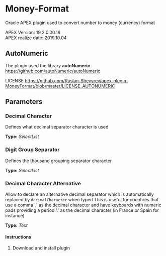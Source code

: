 # Money-Format
Oracle APEX plugin used to convert number to money (currency) format

APEX Version: 		19.2.0.00.18\
APEX realize date: 	2019.10.04

## AutoNumeric

The plugin used the library **autoNumeric**
https://github.com/autoNumeric/autoNumeric

LICENSE https://github.com/Ruslan-Shevyrev/apex-plugin-MoneyFormat/blob/master/LICENSE_AUTONUMERIC

## Parameters

### Decimal Character
Defines what decimal separator character is used

**Type:** 		*SelectList*
		
### Digit Group Separator	
Defines the thousand grouping separator character

**Type:** 		*SelectList*

### Decimal Character Alternative
Allow to declare an alternative decimal separator which is automatically replaced by `decimalCharacter` when typed
This is useful for countries that use a comma ',' as the decimal character and have keyboards with numeric pads providing a period '.' as the decimal character (in France or Spain for instance)

**Type:** 		*Text*

#### Instructions
1.  Download and install plugin
